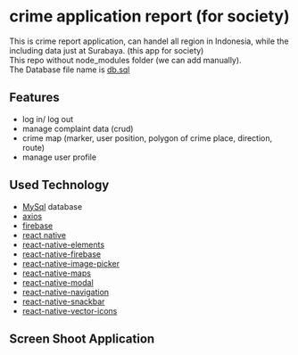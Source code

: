 # crime application report (for society)
This is crime report application, can handel all region in Indonesia, while the including data just at Surabaya. (this app for society) <br>
This repo without node_modules folder (we can add manually).<br>
The Database file name is [db.sql](https://github.com/indracahyae/crimenesia_mobile_society/blob/master/db.sql)

## Features
* log in/ log out
* manage complaint data (crud)
* crime map (marker, user position, polygon of crime place, direction, route)
* manage user profile


## Used Technology
* [MySql](https://www.mysql.com/) database
* [axios](https://www.npmjs.com/package/axios)
* [firebase](https://www.npmjs.com/package/firebase)
* [react native](https://facebook.github.io/react-native/)
* [react-native-elements](https://github.com/react-native-training/react-native-elements)
* [react-native-firebase](https://github.com/invertase/react-native-firebase)
* [react-native-image-picker](https://github.com/react-community/react-native-image-picker)
* [react-native-maps](https://github.com/react-community/react-native-maps)
* [react-native-modal](https://github.com/react-native-community/react-native-modal)
* [react-native-navigation](https://github.com/wix/react-native-navigation)
* [react-native-snackbar](https://github.com/cooperka/react-native-snackbar)
* [react-native-vector-icons](https://github.com/oblador/react-native-vector-icons)

##  Screen Shoot Application
